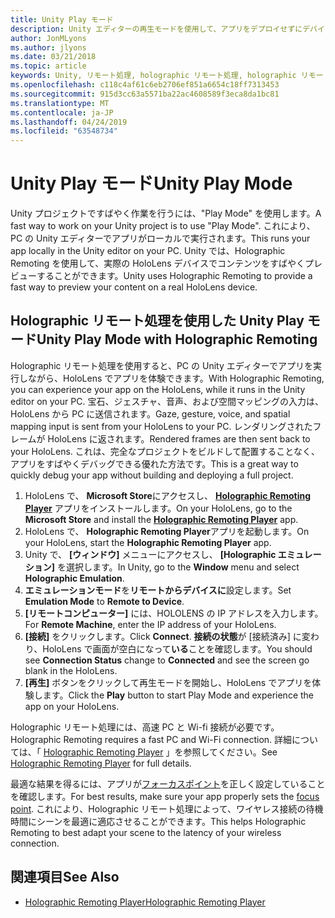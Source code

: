 ```yaml
---
title: Unity Play モード
description: Unity エディターの再生モードを使用して、アプリをデプロイせずにデバイスでの変更をプレビューします。
author: JonMLyons
ms.author: jlyons
ms.date: 03/21/2018
ms.topic: article
keywords: Unity, リモート処理, holographic リモート処理, holographic リモート処理プレーヤー
ms.openlocfilehash: c118c4af61c6eb2706ef851a6654c18ff7313453
ms.sourcegitcommit: 915d3cc63a5571ba22ac4608589f3eca8da1bc81
ms.translationtype: MT
ms.contentlocale: ja-JP
ms.lasthandoff: 04/24/2019
ms.locfileid: "63548734"
---
```

# <a name="unity-play-mode"></a><span data-ttu-id="4d708-104">Unity Play モード</span><span class="sxs-lookup"><span data-stu-id="4d708-104">Unity Play Mode</span></span>

<span data-ttu-id="4d708-105">Unity プロジェクトですばやく作業を行うには、"Play Mode" を使用します。</span><span class="sxs-lookup"><span data-stu-id="4d708-105">A fast way to work on your Unity project is to use "Play Mode".</span></span> <span data-ttu-id="4d708-106">これにより、PC の Unity エディターでアプリがローカルで実行されます。</span><span class="sxs-lookup"><span data-stu-id="4d708-106">This runs your app locally in the Unity editor on your PC.</span></span> <span data-ttu-id="4d708-107">Unity では、Holographic Remoting を使用して、実際の HoloLens デバイスでコンテンツをすばやくプレビューすることができます。</span><span class="sxs-lookup"><span data-stu-id="4d708-107">Unity uses Holographic Remoting to provide a fast way to preview your content on a real HoloLens device.</span></span>

## <a name="unity-play-mode-with-holographic-remoting"></a><span data-ttu-id="4d708-108">Holographic リモート処理を使用した Unity Play モード</span><span class="sxs-lookup"><span data-stu-id="4d708-108">Unity Play Mode with Holographic Remoting</span></span>

<span data-ttu-id="4d708-109">Holographic リモート処理を使用すると、PC の Unity エディターでアプリを実行しながら、HoloLens でアプリを体験できます。</span><span class="sxs-lookup"><span data-stu-id="4d708-109">With Holographic Remoting, you can experience your app on the HoloLens, while it runs in the Unity editor on your PC.</span></span> <span data-ttu-id="4d708-110">宝石、ジェスチャ、音声、および空間マッピングの入力は、HoloLens から PC に送信されます。</span><span class="sxs-lookup"><span data-stu-id="4d708-110">Gaze, gesture, voice, and spatial mapping input is sent from your HoloLens to your PC.</span></span> <span data-ttu-id="4d708-111">レンダリングされたフレームが HoloLens に返されます。</span><span class="sxs-lookup"><span data-stu-id="4d708-111">Rendered frames are then sent back to your HoloLens.</span></span> <span data-ttu-id="4d708-112">これは、完全なプロジェクトをビルドして配置することなく、アプリをすばやくデバッグできる優れた方法です。</span><span class="sxs-lookup"><span data-stu-id="4d708-112">This is a great way to quickly debug your app without building and deploying a full project.</span></span>
1. <span data-ttu-id="4d708-113">HoloLens で、 **Microsoft Store**にアクセスし、 **[Holographic Remoting Player](https://www.microsoft.com/store/p/holographic-remoting-player/9nblggh4sv40)** アプリをインストールします。</span><span class="sxs-lookup"><span data-stu-id="4d708-113">On your HoloLens, go to the **Microsoft Store** and install the **[Holographic Remoting Player](https://www.microsoft.com/store/p/holographic-remoting-player/9nblggh4sv40)** app.</span></span>
2. <span data-ttu-id="4d708-114">HoloLens で、 **Holographic Remoting Player**アプリを起動します。</span><span class="sxs-lookup"><span data-stu-id="4d708-114">On your HoloLens, start the **Holographic Remoting Player** app.</span></span>
3. <span data-ttu-id="4d708-115">Unity で、 **[ウィンドウ]** メニューにアクセスし、 **[Holographic エミュレーション]** を選択します。</span><span class="sxs-lookup"><span data-stu-id="4d708-115">In Unity, go to the **Window** menu and select **Holographic Emulation**.</span></span>
4. <span data-ttu-id="4d708-116">**エミュレーションモード**を**リモートからデバイスに**設定します。</span><span class="sxs-lookup"><span data-stu-id="4d708-116">Set **Emulation Mode** to **Remote to Device**.</span></span>
5. <span data-ttu-id="4d708-117">**[リモートコンピューター]** には、HOLOLENS の IP アドレスを入力します。</span><span class="sxs-lookup"><span data-stu-id="4d708-117">For **Remote Machine**, enter the IP address of your HoloLens.</span></span>
6. <span data-ttu-id="4d708-118">**[接続]** をクリックします。</span><span class="sxs-lookup"><span data-stu-id="4d708-118">Click **Connect**.</span></span> <span data-ttu-id="4d708-119">**接続の状態**が [接続済み] に変わり、HoloLens で画面が空白になって**いる**ことを確認します。</span><span class="sxs-lookup"><span data-stu-id="4d708-119">You should see **Connection Status** change to **Connected** and see the screen go blank in the HoloLens.</span></span>
7. <span data-ttu-id="4d708-120">**[再生]** ボタンをクリックして再生モードを開始し、HoloLens でアプリを体験します。</span><span class="sxs-lookup"><span data-stu-id="4d708-120">Click the **Play** button to start Play Mode and experience the app on your HoloLens.</span></span>

<span data-ttu-id="4d708-121">Holographic リモート処理には、高速 PC と Wi-fi 接続が必要です。</span><span class="sxs-lookup"><span data-stu-id="4d708-121">Holographic Remoting requires a fast PC and Wi-Fi connection.</span></span> <span data-ttu-id="4d708-122">詳細については、「 [Holographic Remoting Player](holographic-remoting-player.md) 」を参照してください。</span><span class="sxs-lookup"><span data-stu-id="4d708-122">See [Holographic Remoting Player](holographic-remoting-player.md) for full details.</span></span>

<span data-ttu-id="4d708-123">最適な結果を得るには、アプリが[フォーカスポイント](focus-point-in-unity.md)を正しく設定していることを確認します。</span><span class="sxs-lookup"><span data-stu-id="4d708-123">For best results, make sure your app properly sets the [focus point](focus-point-in-unity.md).</span></span> <span data-ttu-id="4d708-124">これにより、Holographic リモート処理によって、ワイヤレス接続の待機時間にシーンを最適に適応させることができます。</span><span class="sxs-lookup"><span data-stu-id="4d708-124">This helps Holographic Remoting to best adapt your scene to the latency of your wireless connection.</span></span>

## <a name="see-also"></a><span data-ttu-id="4d708-125">関連項目</span><span class="sxs-lookup"><span data-stu-id="4d708-125">See Also</span></span>
* [<span data-ttu-id="4d708-126">Holographic Remoting Player</span><span class="sxs-lookup"><span data-stu-id="4d708-126">Holographic Remoting Player</span></span>](holographic-remoting-player.md)
